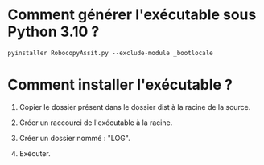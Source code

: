 # Comment générer l'exécutable sous Python 3.10 ?

`pyinstaller RobocopyAssit.py --exclude-module _bootlocale`


# Comment installer l'exécutable ?

1. Copier le dossier présent dans le dossier dist à la racine de la source.

2. Créer un raccourci de l'exécutable à la racine.

3. Créer un dossier nommé : "LOG".

4. Exécuter.